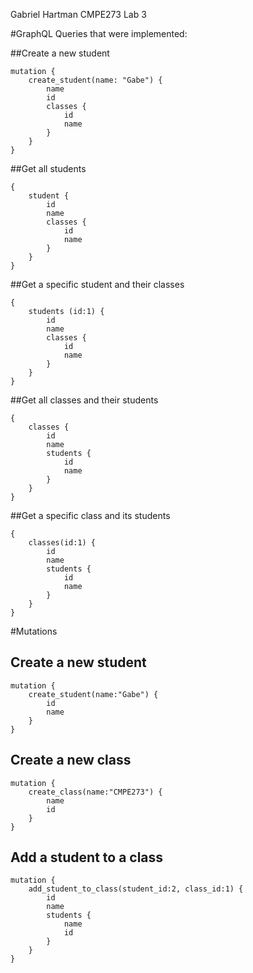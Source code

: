 Gabriel Hartman CMPE273 Lab 3

#GraphQL Queries that were implemented:

##Create a new student

    mutation {
        create_student(name: "Gabe") {
            name
            id
            classes {
                id
                name
            }
        }
    }

##Get all students

    {
        student {
            id
            name
            classes {
                id
                name
            }
        }
    }

##Get a specific student and their classes

    {
        students (id:1) {
            id
            name
            classes {
                id
                name
            }
        }
    }

##Get all classes and their students

    {
        classes {
            id
            name
            students {
                id
                name
            }
        }
    }

##Get a specific class and its students

    {
        classes(id:1) {
            id
            name
            students {
                id
                name
            }
        }
    }

#Mutations

## Create a new student

    mutation {
        create_student(name:"Gabe") {
            id
            name
        }
    }

## Create a new class

    mutation {
        create_class(name:"CMPE273") {
            name
            id
        }
    }

## Add a student to a class

    mutation {
        add_student_to_class(student_id:2, class_id:1) {
            id
            name
            students {
                name
                id
            }
        }
    }
